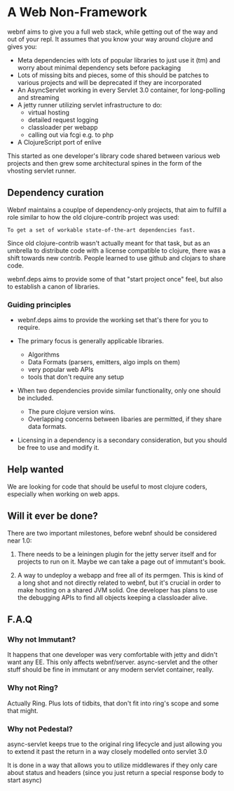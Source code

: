 # A Web Non-Framework

webnf aims to give you a full web stack, while getting out of the way
and out of your repl. It assumes that you know your way around clojure
and gives you:

- Meta dependencies with lots of popular libraries to just use it (tm)
  and worry about minimal dependency sets before packaging
- Lots of missing bits and pieces, some of this should be patches to various projects and will be deprecated if they are incorporated
- An AsyncServlet working in every Servlet 3.0 container, for long-polling and streaming
- A jetty runner utilizing servlet infrastructure to do:
  - virtual hosting
  - detailed request logging
  - classloader per webapp
  - calling out via fcgi e.g. to php
- A ClojureScript port of enlive

This started as one developer's library code shared between various
web projects and then grew some architectural spines in the form of
the vhosting servlet runner.

## Dependency curation

Webnf maintains a couplpe of dependency-only projects, that aim to fulfill a role similar to how the old clojure-contrib project was used:

    To get a set of workable state-of-the-art dependencies fast.

Since old clojure-contrib wasn't actually meant for that task, but as
an umbrella to distribute code with a license compatible to clojure,
there was a shift towards new contrib. People learned to use github
and clojars to share code.

webnf.deps aims to provide some of that "start project once" feel, but
also to establish a canon of libraries.

### Guiding principles

- webnf.deps aims to provide the working set that's there for you to require.

- The primary focus is generally applicable libraries.
  - Algorithms
  - Data Formats (parsers, emitters, algo impls on them)
  - very popular web APIs
  - tools that don't require any setup

- When two dependencies provide similar functionality, only one should be included.
  - The pure clojure version wins.
  - Overlapping concerns between libaries are permitted, if they share data formats.

- Licensing in a dependency is a secondary consideration, but you should be free to use and modify it.


## Help wanted

We are looking for code that should be useful to most clojure coders,
especially when working on web apps.

## Will it ever be done?

There are two important milestones, before webnf should be considered near 1.0:

1. There needs to be a leiningen plugin for the jetty server itself
   and for projects to run on it. Maybe we can take a page out of
   immutant's book.

2. A way to undeploy a webapp and free all of its permgen. This is
   kind of a long shot and not directly related to webnf, but it's
   crucial in order to make hosting on a shared JVM solid.  One
   developer has plans to use the debugging APIs to find all objects
   keeping a classloader alive.

## F.A.Q

### Why not Immutant?

It happens that one developer was very comfortable with jetty and
didn't want any EE. This only affects webnf/server. async-servlet and
the other stuff should be fine in immutant or any modern servlet
container, really.

### Why not Ring?

Actually Ring. Plus lots of tidbits, that don't fit into ring's scope
and some that might.

### Why not Pedestal?

async-servlet keeps true to the original ring lifecycle and just
allowing you to extend it past the return in a way closely modelled
onto servlet 3.0

It is done in a way that allows you to utilize middlewares if they
only care about status and headers (since you just return a special
response body to start async)
